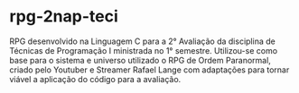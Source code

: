 # rpg-2nap-teci
RPG desenvolvido na Linguagem C para a 2° Avaliação da disciplina de Técnicas de Programação I ministrada no 1° semestre. Utilizou-se como base para o sistema e universo utilizado o RPG de Ordem Paranormal, criado pelo Youtuber e Streamer Rafael Lange com adaptações para tornar viável a aplicação do código para a avaliação.
